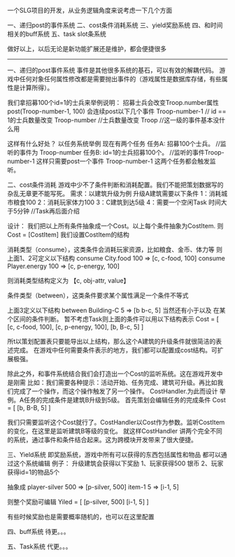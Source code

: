 一个SLG项目的开发，从业务逻辑角度来说考虑一下几个方面

一、递归post的事件系统
二、cost条件消耗系统
三、yield奖励系统
四、和时间相关的buff系统
五、task slot条系统

做好以上，以后无论是新功能扩展还是维护，都会便捷很多

--------------------------
一、递归的post事件系统
事件是其他很多系统的基石，可以有效的解耦代码。
游戏中任何对象任何属性修改都是需要抛出事件的（游戏属性是数据库存储，有些属性是计算所得）。

我们拿招募100个id=1的士兵来举例说明：
招募士兵会改变Troop.number属性
post(Troop-number-1, 100)
会连续post以下几个事件
Troop-number-1     // id == 1的士兵数量改变
Troop-number        //士兵数量改变
Troop                     //这一级的事件基本没什么用

这样有什么好处？
以任务系统举例
现在有两个任务
任务A: 招募100个士兵。  //监听的事件为 Troop-number
任务B: id=1的士兵招募100个。  //监听的事件Troop-number-1
这样只需要post一个事件 Troop-number-1 这两个任务都会触发监听。

二、cost条件消耗
游戏中少不了条件判断和消耗配置。我们不能把策划数据写的杂乱无章更不能写死。
需求：以建筑升级为例
升级A建筑需要以下条件
1：消耗城市粮食100
2：消耗玩家体力100
3：C建筑到达5级
4：需要一个空闲Task 时间大于5分钟 //Task再后面介绍

设计：
我们把以上所有条件抽象成一个Cost。以上每个条件抽象为CostItem.  则 Cost = [CostItem]
我们设置CostItem的结构

消耗类型（consume），这类条件会消耗玩家资源，比如粮食、金币、体力等
则上面1、2可定义以下结构
consume  City.food  100  =>  [c, c-food, 100]
consume Player.energy 100 => [c, p-energy, 100]

则消耗类型结构定义为  【c, obj-attr, value】

条件类型（between），这类条件要求某个属性满足一个条件不等式

上面3定义以下结构
between  Building-C  5 => [b b-c, 5]
当然还有小于以及 在某个区间的条件判断。
暂不考虑Task则上面的条件可以用以下结构表示
Cost = [
    [c, c-food, 100],
    [c, p-energy, 100],
    [b, B-c, 5]
]

所t以策划配置表只要能导出以上结构，那么这个A建筑的升级条件就很简洁的表述完成。
在游戏中任何需要条件表示的地方，我们都可以配置成cost结构。可扩展极强。

除此之外，和事件系统结合我们会打造出一个Cost的监听系统。这在游戏开发中是刚需
比如：我们需要各种提示：活动开始、任务完成、建筑可升级。再比如我们完成了一个操作，而这个操作触发了另一个操作。
CostHandler.为此而设计
举例。A任务的完成条件是建筑B升级到5级。
首先策划会编辑任务的完成条件 
Cost = [
    [b, B-B, 5]
]

我们只需要监听这个Cost就行了。CostHandler以Cost作为参数。监听CostItem的变化，在这里是监听建筑B等级的变化。
就这样CostHandler 讲两个完全不同的系统，通过事件和条件结合起来。这为跨模块开发带来了很大便捷。


三、Yield系统
即奖励系统，游戏中所有可以获得的东西包括属性和物品 都可以通过这个系统编辑
例子：
升级建筑会获得以下奖励
1、玩家获得500 银币
2、玩家获得id=1的物品5个

抽象成
player-silver 500 => [p-silver, 500]
item-1 5 => [i-1, 5]

则整个奖励可编辑
Yiled = [
    [p-silver, 500]
    [i-1, 5]
]

有些时候奖励也是需要概率随机的，也可以在这里配置

四、buff系统
待更。。。

五、Task系统
代更。。。


